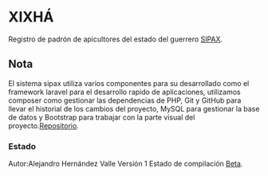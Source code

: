 # XIXHÁ
Registro de padrón de apicultores del estado del guerrero [SIPAX](http://sipax.xixha.com/login).

## Nota
El sistema sipax utiliza varios componentes para su desarrollado como el framework laravel para el desarrollo rapido de aplicaciones, utilizamos composer como gestionar las dependencias de PHP, Git y GitHub para llevar el historial de los cambios del proyecto, MySQL para gestionar la base de datos y Bootstrap para trabajar con la parte visual del proyecto.[Repositorio](https://github.com/NaviBlock/xixha).

### Estado
Autor:Alejandro Hernández Valle
Versión 1
Estado de compilación [Beta](#).